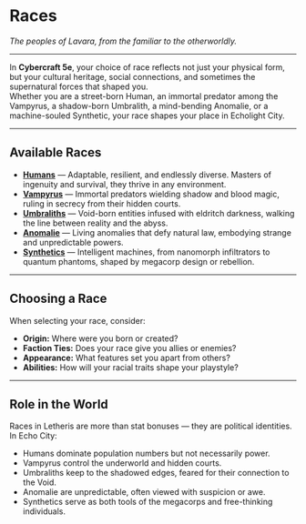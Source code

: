 # Races
*The peoples of Lavara, from the familiar to the otherworldly.*

---

In **Cybercraft 5e**, your choice of race reflects not just your physical form, but your cultural heritage, social connections, and sometimes the supernatural forces that shaped you.  
Whether you are a street-born Human, an immortal predator among the Vampyrus, a shadow-born Umbralith, a mind-bending Anomalie, or a machine-souled Synthetic, your race shapes your place in Echolight City.

---

## Available Races

- **[Humans](humans.md)** — Adaptable, resilient, and endlessly diverse. Masters of ingenuity and survival, they thrive in any environment.  
- **[Vampyrus](vampyrus.md)** — Immortal predators wielding shadow and blood magic, ruling in secrecy from their hidden courts.  
- **[Umbraliths](umbraliths.md)** — Void-born entities infused with eldritch darkness, walking the line between reality and the abyss.  
- **[Anomalie](anomalie.md)** — Living anomalies that defy natural law, embodying strange and unpredictable powers.  
- **[Synthetics](synthetics.md)** — Intelligent machines, from nanomorph infiltrators to quantum phantoms, shaped by megacorp design or rebellion.

---

## Choosing a Race
When selecting your race, consider:
- **Origin:** Where were you born or created?  
- **Faction Ties:** Does your race give you allies or enemies?  
- **Appearance:** What features set you apart from others?  
- **Abilities:** How will your racial traits shape your playstyle?

---

## Role in the World
Races in Letheris are more than stat bonuses — they are political identities.  
In Echo City:
- Humans dominate population numbers but not necessarily power.  
- Vampyrus control the underworld and hidden courts.  
- Umbraliths keep to the shadowed edges, feared for their connection to the Void.  
- Anomalie are unpredictable, often viewed with suspicion or awe.  
- Synthetics serve as both tools of the megacorps and free-thinking individuals.
